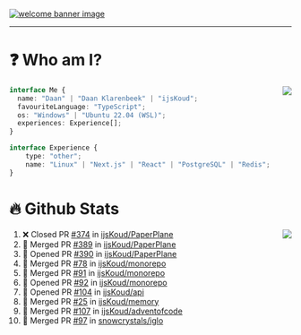 <h1 align="center" style="display:none;"></h1>

<a href="https://ijskoud.dev/"><img src="https://cdn.ijskoud.dev/files/IIcds5oPKl.png" alt="welcome banner image" /></a>

---

# ❓ Who am I?

<img align="right" src="http://gh-stats.ijskoud.dev/api/top-langs?username=ijsKoud&cache_seconds=1800&layout=compact&hide_border=true&hide_rank=true&show_icons=true&theme=dark&title_color=ffffff&hide_border=true&locale=en" />

```typescript
interface Me {
  name: "Daan" | "Daan Klarenbeek" | "ijsKoud";
  favouriteLanguage: "TypeScript";
  os: "Windows" | "Ubuntu 22.04 (WSL)";
  experiences: Experience[];
}

interface Experience {
    type: "other";
    name: "Linux" | "Next.js" | "React" | "PostgreSQL" | "Redis";
}
```

# 🔥 Github Stats

<img align="right" src="http://gh-stats.ijskoud.dev/api? username=ijsKoud&cache_seconds=1800&hide_border=true&hide_rank=true&show_icons=true&theme=dark&title_color=ffffff&hide_border=true&locale=en">

<!--START_SECTION:activity-->
1. ❌ Closed PR [#374](https://github.com/ijsKoud/PaperPlane/pull/374) in [ijsKoud/PaperPlane](https://github.com/ijsKoud/PaperPlane)
2. 🎉 Merged PR [#389](https://github.com/ijsKoud/PaperPlane/pull/389) in [ijsKoud/PaperPlane](https://github.com/ijsKoud/PaperPlane)
3. 💪 Opened PR [#390](https://github.com/ijsKoud/PaperPlane/pull/390) in [ijsKoud/PaperPlane](https://github.com/ijsKoud/PaperPlane)
4. 🎉 Merged PR [#78](https://github.com/ijsKoud/monorepo/pull/78) in [ijsKoud/monorepo](https://github.com/ijsKoud/monorepo)
5. 🎉 Merged PR [#91](https://github.com/ijsKoud/monorepo/pull/91) in [ijsKoud/monorepo](https://github.com/ijsKoud/monorepo)
6. 💪 Opened PR [#92](https://github.com/ijsKoud/monorepo/pull/92) in [ijsKoud/monorepo](https://github.com/ijsKoud/monorepo)
7. 💪 Opened PR [#104](https://github.com/ijsKoud/api/pull/104) in [ijsKoud/api](https://github.com/ijsKoud/api)
8. 🎉 Merged PR [#25](https://github.com/ijsKoud/memory/pull/25) in [ijsKoud/memory](https://github.com/ijsKoud/memory)
9. 🎉 Merged PR [#107](https://github.com/ijsKoud/adventofcode/pull/107) in [ijsKoud/adventofcode](https://github.com/ijsKoud/adventofcode)
10. 🎉 Merged PR [#97](https://github.com/snowcrystals/iglo/pull/97) in [snowcrystals/iglo](https://github.com/snowcrystals/iglo)
<!--END_SECTION:activity-->

<h1 align="center" style="display:none;"></h1>

